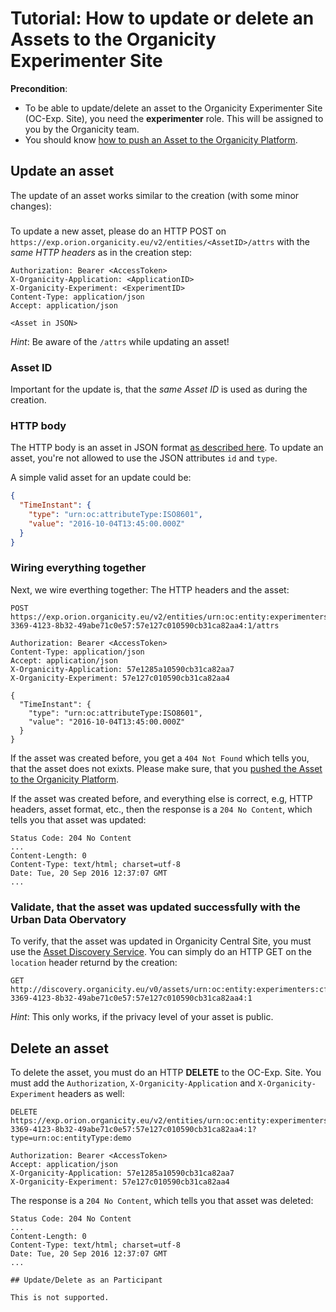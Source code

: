 # Tutorial: How to update or delete an Assets to the Organicity Experimenter Site

**Precondition**:

* To be able to update/delete an asset to the Organicity Experimenter Site (OC-Exp. Site), you need the **experimenter** role. This will be assigned to you by the Organicity team.
* You should know [how to push an Asset to the Organicity Platform](HowToPushAnAsset.md).

## Update an asset

The update of an asset works similar to the creation (with some minor changes):

###

To update a new asset, please do an HTTP POST on `https://exp.orion.organicity.eu/v2/entities/<AssetID>/attrs` with the
*same HTTP headers* as in the creation step:

```shell
Authorization: Bearer <AccessToken>
X-Organicity-Application: <ApplicationID>
X-Organicity-Experiment: <ExperimentID>
Content-Type: application/json
Accept: application/json

<Asset in JSON>
```

*Hint*: Be aware of the `/attrs` while updating an asset!

### Asset ID

Important for the update is, that the *same Asset ID* is used as during the creation.

### HTTP body

The HTTP body is an asset in JSON format [as described here](AssetDataModel.md). To update an asset, you're not allowed to use the JSON attributes
`id` and `type`.

A simple valid asset for an update could be:

```json
{
  "TimeInstant": {
    "type": "urn:oc:attributeType:ISO8601",
    "value": "2016-10-04T13:45:00.000Z"
  }
}
```

### Wiring everything together

Next, we wire everthing together: The HTTP headers and the asset:

```shell
POST https://exp.orion.organicity.eu/v2/entities/urn:oc:entity:experimenters:cf2c1723-3369-4123-8b32-49abe71c0e57:57e127c010590cb31ca82aa4:1/attrs

Authorization: Bearer <AccessToken>
Content-Type: application/json
Accept: application/json
X-Organicity-Application: 57e1285a10590cb31ca82aa7
X-Organicity-Experiment: 57e127c010590cb31ca82aa4

{
  "TimeInstant": {
    "type": "urn:oc:attributeType:ISO8601",
    "value": "2016-10-04T13:45:00.000Z"
  }
}
```

If the asset was created before, you get a `404 Not Found` which tells you, that the asset does not exixts. Please make sure, that you [pushed the Asset to the Organicity Platform](HowToPushAnAsset.md).

If the asset was created before, and everything else is correct, e.g, HTTP headers, asset format, etc., then the response is a `204 No Content`, which tells you that asset was updated:


```shell
Status Code: 204 No Content
...
Content-Length: 0
Content-Type: text/html; charset=utf-8
Date: Tue, 20 Sep 2016 12:37:07 GMT
...
```

### Validate, that the asset was updated successfully with the Urban Data Obervatory

To verify, that the asset was updated in Organicity Central Site, you must use the [Asset Discovery Service](https://organicityeu.github.io/api/AssetDiscovery.html).
You can simply do an HTTP GET on the `location` header returnd by the creation:

```shell
GET http://discovery.organicity.eu/v0/assets/urn:oc:entity:experimenters:cf2c1723-3369-4123-8b32-49abe71c0e57:57e127c010590cb31ca82aa4:1
```

*Hint*: This only works, if the privacy level of your asset is public.

## Delete an asset

To delete the asset, you must do an HTTP **DELETE** to the OC-Exp. Site. You must add the `Authorization`,
`X-Organicity-Application` and `X-Organicity-Experiment` headers as well:

```shell
DELETE https://exp.orion.organicity.eu/v2/entities/urn:oc:entity:experimenters:cf2c1723-3369-4123-8b32-49abe71c0e57:57e127c010590cb31ca82aa4:1?type=urn:oc:entityType:demo

Authorization: Bearer <AccessToken>
Accept: application/json
X-Organicity-Application: 57e1285a10590cb31ca82aa7
X-Organicity-Experiment: 57e127c010590cb31ca82aa4
```

The response is a `204 No Content`, which tells you that asset was deleted:

```shell
Status Code: 204 No Content
...
Content-Length: 0
Content-Type: text/html; charset=utf-8
Date: Tue, 20 Sep 2016 12:37:07 GMT
...

## Update/Delete as an Participant

This is not supported.
